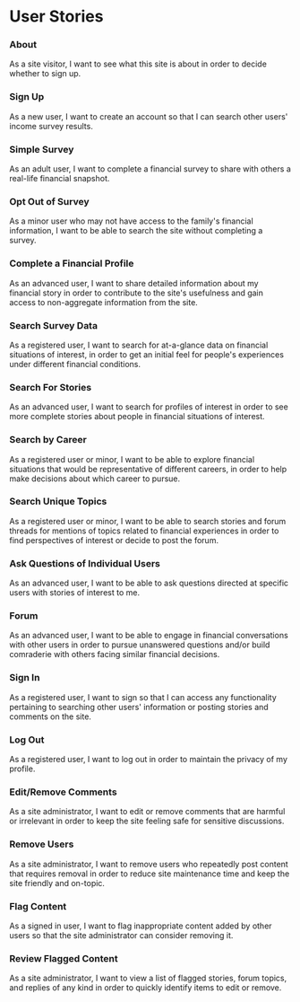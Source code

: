 # User Stories

### About

As a site visitor, I want to see what this site is about in order to decide whether to sign up.

### Sign Up

As a new user, I want to create an account so that I can search other users' income survey
results.

### Simple Survey

As an adult user, I want to complete a financial survey to share with others a real-life financial snapshot.

### Opt Out of Survey

As a minor user who may not have access to the family's financial information, I want to be able to search the site without
completing a survey.

### Complete a Financial Profile

As an advanced user, I want to share detailed information about my financial story in order to contribute to the site's usefulness and
gain access to non-aggregate information from the site.

### Search Survey Data

As a registered user, I want to search for at-a-glance data on financial situations of interest, in order to get an initial feel for
people's experiences under different financial conditions.

### Search For Stories

As an advanced user, I want to search for profiles of interest in order to see more complete stories about people in financial 
situations of interest.

### Search by Career

As a registered user or minor, I want to be able to explore financial situations that would be representative of different
careers, in order to help make decisions about which career to pursue.

### Search Unique Topics

As a registered user or minor, I want to be able to search stories and forum threads for mentions of topics related to financial 
experiences in order to find perspectives of interest or decide to post the forum.

### Ask Questions of Individual Users

As an advanced user, I want to be able to ask questions directed at specific users with stories of interest to me.

### Forum

As an advanced user, I want to be able to engage in financial conversations with other users in order to pursue unanswered questions and/or
build comraderie with others facing similar financial decisions.

### Sign In

As a registered user, I want to sign so that I can access any functionality pertaining to searching other users'
information or posting stories and comments on the site.

### Log Out

As a registered user, I want to log out in order to maintain the privacy of my profile.

### Edit/Remove Comments

As a site administrator, I want to edit or remove comments that are harmful or irrelevant in order to keep the site
feeling safe for sensitive discussions.

### Remove Users

As a site administrator, I want to remove users who repeatedly post content that requires removal in order to reduce
site maintenance time and keep the site friendly and on-topic.

### Flag Content

As a signed in user, I want to flag inappropriate content added by other users so that the 
site administrator can consider removing it.

### Review Flagged Content

As a site administrator, I want to view a list of flagged stories, forum topics, and replies of 
any kind in order to quickly identify items to edit or remove.





